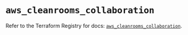 # `aws_cleanrooms_collaboration`

Refer to the Terraform Registry for docs: [`aws_cleanrooms_collaboration`](https://registry.terraform.io/providers/hashicorp/aws/5.56.0/docs/resources/cleanrooms_collaboration).
